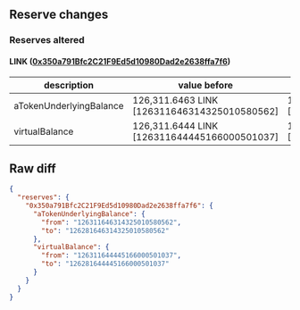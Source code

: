 ## Reserve changes

### Reserves altered

#### LINK ([0x350a791Bfc2C21F9Ed5d10980Dad2e2638ffa7f6](https://optimistic.etherscan.io/address/0x350a791Bfc2C21F9Ed5d10980Dad2e2638ffa7f6))

| description | value before | value after |
| --- | --- | --- |
| aTokenUnderlyingBalance | 126,311.6463 LINK [126311646314325010580562] | 126,281.6463 LINK [126281646314325010580562] |
| virtualBalance | 126,311.6444 LINK [126311644445166000501037] | 126,281.6444 LINK [126281644445166000501037] |


## Raw diff

```json
{
  "reserves": {
    "0x350a791Bfc2C21F9Ed5d10980Dad2e2638ffa7f6": {
      "aTokenUnderlyingBalance": {
        "from": "126311646314325010580562",
        "to": "126281646314325010580562"
      },
      "virtualBalance": {
        "from": "126311644445166000501037",
        "to": "126281644445166000501037"
      }
    }
  }
}
```